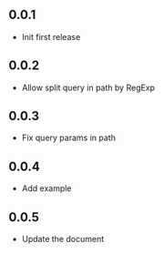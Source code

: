 ## 0.0.1

* Init first release

## 0.0.2

* Allow split query in path by RegExp
## 0.0.3

* Fix query params in path


## 0.0.4

* Add example

## 0.0.5

* Update the document